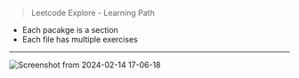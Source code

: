> Leetcode Explore - Learning Path
- Each pacakge is a section
- Each file has multiple exercises
--- 
![Screenshot from 2024-02-14 17-06-18](https://github.com/paixols/leetcode/assets/11040237/417e1c5d-4137-4ef2-a7de-dee12e13f0c1)

